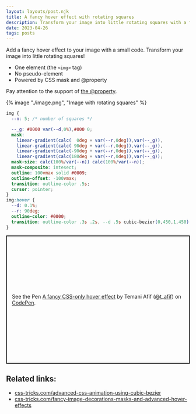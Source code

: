 ```yaml
---
layout: layouts/post.njk
title: A fancy hover effect with rotating squares
description: Transform your image into little rotating squares with a fancy hover effect.
date: 2023-04-26
tags: posts
---
```


Add a fancy hover effect to your image with a small code. Transform your image into little rotating squares!
* One element (the `<img>` tag)
* No pseudo-element
* Powered by CSS mask and @property


Pay attention to the support of [the @property](https://caniuse.com/mdn-css_at-rules_property).


{% image "./image.png", "Image with rotating squares" %}

```css
img {
  --n: 5; /* number of squares */

  --_g: #0000 var(--d,0%),#000 0;
  mask:
    linear-gradient(calc(  0deg + var(--r,0deg)),var(--_g)),
    linear-gradient(calc( 90deg + var(--r,0deg)),var(--_g)),
    linear-gradient(calc(-90deg + var(--r,0deg)),var(--_g)),
    linear-gradient(calc(180deg + var(--r,0deg)),var(--_g));
  mask-size: calc(100%/var(--n)) calc(100%/var(--n));
  mask-composite: intesect;
  outline: 100vmax solid #0009;
  outline-offset: -100vmax;
  transition: outline-color .5s;
  cursor: pointer;
}
img:hover {
  --d: 0.1%;
  --r: 90deg; 
  outline-color: #0000;
  transition: outline-color .3s .2s, --d .5s cubic-bezier(0,450,1,450),--r .5s linear;
}
```


<p class="codepen" data-height="350" data-default-tab="result" data-slug-hash="abRWELR" data-preview="true" data-user="t_afif" style="height: 350px; box-sizing: border-box; display: flex; align-items: center; justify-content: center; border: 2px solid; margin: 1em 0; padding: 1em;">
  <span>See the Pen <a href="https://codepen.io/t_afif/pen/abRWELR">
  A fancy CSS-only hover effect</a> by Temani Afif (<a href="https://codepen.io/t_afif">@t_afif</a>)
  on <a href="https://codepen.io">CodePen</a>.</span>
</p>
<script async src="https://cpwebassets.codepen.io/assets/embed/ei.js"></script>


## Related links:
* [css-tricks.com/advanced-css-animation-using-cubic-bezier](https://css-tricks.com/advanced-css-animation-using-cubic-bezier/)
* [css-tricks.com/fancy-image-decorations-masks-and-advanced-hover-effects](https://css-tricks.com/fancy-image-decorations-masks-and-advanced-hover-effects/)